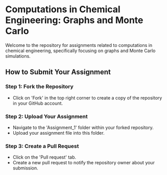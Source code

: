 # Computations in Chemical Engineering: Graphs and Monte Carlo

Welcome to the repository for assignments related to computations in chemical engineering, specifically focusing on graphs and Monte Carlo simulations.

## How to Submit Your Assignment

### Step 1: Fork the Repository
- Click on 'Fork' in the top right corner to create a copy of the repository in your GitHub account.

### Step 2: Upload Your Assignment
- Navigate to the 'Assignment_1' folder within your forked repository.
- Upload your assignment file into this folder.

### Step 3: Create a Pull Request
- Click on the 'Pull request' tab.
- Create a new pull request to notify the repository owner about your submission.
